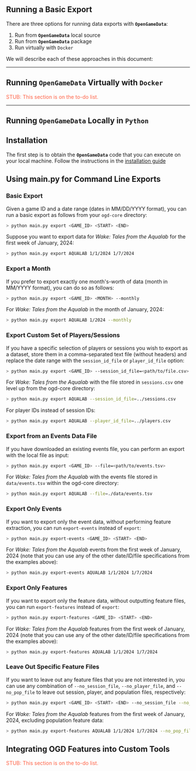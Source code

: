 ## Running a Basic Export

There are three options for running data exports with **`OpenGameData`**:

1. Run from **`OpenGameData`** local source
2. Run from **`OpenGameData`** package
3. Run virtually with `Docker`

We will describe each of these approaches in this document:

---

## Running **`OpenGameData`** Virtually with `Docker`

<font style="color:tomato">STUB: This section is on the to-do list.</font>

---

## Running **`OpenGameData`** Locally in `Python`

## Installation

The first step is to obtain the **`OpenGameData`** code that you can execute on your local machine.
Follow the instructions in the [installation guide](./installation/installation.rst)

## Using main.py for Command Line Exports

### Basic Export

Given a game ID and a date range (dates in MM/DD/YYYY format), you can run a basic export as follows from your `ogd-core` directory:

```bash
> python main.py export <GAME_ID> <START> <END>
```

Suppose you want to export data for *Wake: Tales from the Aqualab* for the first week of January, 2024:

```bash
> python main.py export AQUALAB 1/1/2024 1/7/2024
```

### Export a Month

If you prefer to export exactly one month's-worth of data (month in MM/YYYY format), you can do so as follows:

```bash
> python main.py export <GAME_ID> <MONTH> --monthly
```

For *Wake: Tales from the Aqualab* in the month of January, 2024:

```bash
> python main.py export AQUALAB 1/2024 --monthly
```

### Export Custom Set of Players/Sessions

If you have a specific selection of players or sessions you wish to export as a dataset, store them in a comma-separated text file (without headers) and replace the date range with the `session_id_file` or `player_id_file` option:

```bash
> python main.py export <GAME_ID> --session_id_file=<path/to/file.csv>
```

For *Wake: Tales from the Aqualab* with the file stored in `sessions.csv` one level up from the ogd-core directory:

```bash
> python main.py export AQUALAB --session_id_file=../sessions.csv
```

For player IDs instead of session IDs:

```bash
> python main.py export AQUALAB --player_id_file=../players.csv
```

### Export from an Events Data File

If you have downloaded an existing events file, you can perform an export with the local file as input:

```bash
> python main.py export <GAME_ID> --file=<path/to/events.tsv>
```

For *Wake: Tales from the Aqualab* with the events file stored in `data/events.tsv` within the ogd-core directory:

```bash
> python main.py export AQUALAB --file=./data/events.tsv
```

### Export Only Events

If you want to export only the event data, without performing feature extraction, you can run `export-events` instead of `export`:

```bash
> python main.py export-events <GAME_ID> <START> <END>
```

For *Wake: Tales from the Aqualab* events from the first week of January, 2024 (note that you can use any of the other date/ID/file specifications from the examples above):

```bash
> python main.py export-events AQUALAB 1/1/2024 1/7/2024
```

### Export Only Features

If you want to export only the feature data, without outputting feature files, you can run `export-features` instead of `export`:

```bash
> python main.py export-features <GAME_ID> <START> <END>
```

For *Wake: Tales from the Aqualab* features from the first week of January, 2024 (note that you can use any of the other date/ID/file specifications from the examples above):

```bash
> python main.py export-features AQUALAB 1/1/2024 1/7/2024
```

### Leave Out Specific Feature Files

If you want to leave out any feature files that you are not interested in, you can use any combination of `--no_session_file`, `--no_player_file`, and `--no_pop_file` to leave out session, player, and population files, respectively:

```bash
> python main.py export <GAME_ID> <START> <END> --no_session_file --no_player_file --no_pop_file
```

For *Wake: Tales from the Aqualab* features from the first week of January, 2024, excluding population feature data:

```bash
> python main.py export-features AQUALAB 1/1/2024 1/7/2024 --no_pop_file
```

## Integrating OGD Features into Custom Tools

<font style="color:tomato">STUB: This section is on the to-do list.</font>
